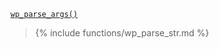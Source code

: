 <p><code><a href="https://developer.wordpress.org/reference/functions/wp_parse_args/">wp_parse_args()</a></code></p>

<blockquote>

{% include functions/wp_parse_str.md %}

</blockquote>